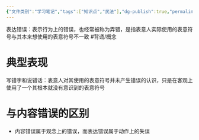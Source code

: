 ```yaml
---
{"文件类别":"学习笔记","tags":["知识点","民法"],"dg-publish":true,"permalink":"/学习笔记studyup/民法总论/表达错误/","dgPassFrontmatter":true,"created":"2024-07-17T10:24:55.396+08:00","updated":"2024-11-17T17:45:51.331+08:00"}
---
```


表达错误：表示行为上的错误，也经常被称为弄错，是指表意人实际使用的表意符号与其本来想使用的表意符号不一致 #背诵/概念 
# 典型表现
写错字和说错话：表意人对其使用的表意符号并未产生错误的认识，只是在客观上使用了一个其根本就没有意识到的表意符号
# 与内容错误的区别
- 内容错误属于观念上的错误，而表达错误属于动作上的失误